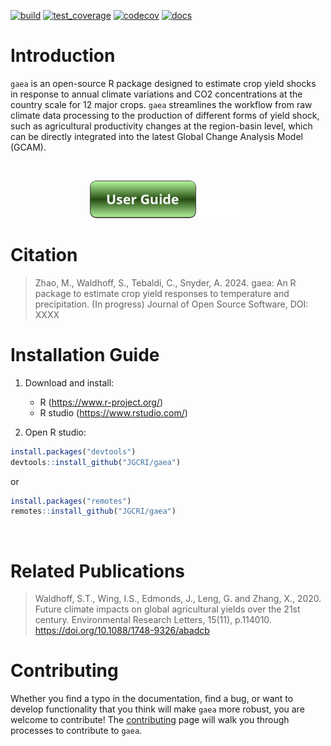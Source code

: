 <!-- badges: start -->
[![build](https://github.com/JGCRI/gaea/workflows/build/badge.svg)](https://github.com/JGCRI/gaea/workflows/build/badge.svg?branch=main)
[![test_coverage](https://github.com/JGCRI/gaea/actions/workflows/test_coverage.yml/badge.svg?branch=main)](https://github.com/JGCRI/gaea/actions/workflows/test_coverage.yml)
[![codecov](https://codecov.io/gh/JGCRI/gaea/branch/main/graph/badge.svg?token=XQ913U4IYM)](https://codecov.io/gh/JGCRI/gaea)
[![docs](https://github.com/JGCRI/gaea/actions/workflows/docs.yaml/badge.svg?branch=main)](https://github.com/JGCRI/gaea/actions/workflows/docs.yaml)
<!-- badges: end -->



<!-- ------------------------>
<!-- ------------------------>
# <a name="Introduction"></a>Introduction
<!-- ------------------------>
<!-- ------------------------>

`gaea` is an open-source R package designed to estimate crop yield shocks in response to annual climate variations and CO2 concentrations at the country scale for 12 major crops. `gaea` streamlines the workflow from raw climate data processing to the production of different forms of yield shock, such as agricultural productivity changes at the region-basin level, which can be directly integrated into the latest Global Change Analysis Model (GCAM).

<br>

<p align="center">
<a href="https://jgcri.github.io/gaea/" target="_blank"><img src="https://github.com/JGCRI/jgcricolors/blob/main/vignettes/button_user_guide.PNG?raw=true" 
alt="https://jgcri.github.io/gaea/" height="60"/></a>
<img src="https://github.com/JGCRI/jgcricolors/blob/main/vignettes/button_divider.PNG?raw=true" height="40"/>
</p>

<!-- ------------------------>
<!-- ------------------------>
# <a name="Citation"></a>Citation
<!-- ------------------------>
<!-- ------------------------>

> Zhao, M., Waldhoff, S., Tebaldi, C., Snyder, A. 2024. gaea: An R package to estimate crop yield responses to temperature and precipitation. (In progress) Journal of Open Source Software, DOI: XXXX

<!-- ------------------------>
<!-- ------------------------>
# <a name="InstallGuide"></a>Installation Guide
<!-- ------------------------>
<!-- ------------------------>

1. Download and install:
    - R (https://www.r-project.org/)
    - R studio (https://www.rstudio.com/)  


2. Open R studio:

```r
install.packages("devtools")
devtools::install_github("JGCRI/gaea")
```
or
```r
install.packages("remotes")
remotes::install_github("JGCRI/gaea")
```
<br/>


<!-- ------------------------>
<!-- ------------------------>
# <a name="Publications"></a>Related Publications
<!-- ------------------------>
<!-- ------------------------>

> Waldhoff, S.T., Wing, I.S., Edmonds, J., Leng, G. and Zhang, X., 2020. Future climate impacts on global agricultural yields over the 21st century. Environmental Research Letters, 15(11), p.114010. https://doi.org/10.1088/1748-9326/abadcb



<!-- ------------------------>
<!-- ------------------------>
# <a name="Contributing"></a>Contributing
<!-- ------------------------>
<!-- ------------------------>

Whether you find a typo in the documentation, find a bug, or want to develop functionality that you think will make `gaea` more robust, you are welcome to contribute! The [contributing](https://github.com/JGCRI/gaea/blob/main/CONTRIBUTING.md) page will walk you through processes to contribute to `gaea`.
